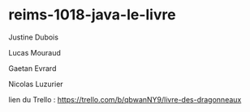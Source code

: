 # reims-1018-java-le-livre


Justine Dubois

Lucas Mouraud

Gaetan Evrard

Nicolas Luzurier

lien du Trello : https://trello.com/b/qbwanNY9/livre-des-dragonneaux
